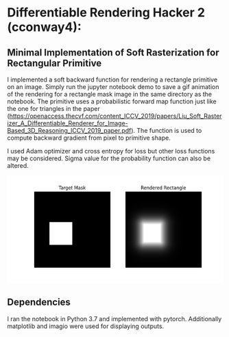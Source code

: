# Differentiable Rendering Hacker 2 (cconway4): 
## Minimal Implementation of Soft Rasterization for Rectangular Primitive

I implemented a soft backward function for rendering a rectangle primitive on an image. 
Simply run the jupyter notebook demo to save a gif animation of the rendering for a rectangle mask image in the same directory as the notebook.
The primitive uses a probabilistic forward map function just like the one for triangles in the paper (https://openaccess.thecvf.com/content_ICCV_2019/papers/Liu_Soft_Rasterizer_A_Differentiable_Renderer_for_Image-Based_3D_Reasoning_ICCV_2019_paper.pdf).
The function is used to compute backward gradient from pixel to primitive shape. 

I used Adam optimizer and cross entropy for loss but other loss functions may be considered. Sigma value for the probability function can also be altered. 

<img src="softrender.png" width="1000"> 

## Dependencies
I ran the notebook in Python 3.7 and implemented with pytorch. Additionally matplotlib and imagio were used for displaying outputs. 
